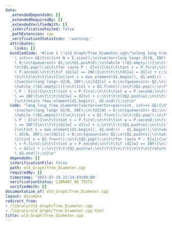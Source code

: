 ```yaml
---
data:
  _extendedDependsOn: []
  _extendedRequiredBy: []
  _extendedVerifiedWith: []
  _isVerificationFailed: false
  _pathExtension: cpp
  _verificationStatusIcon: ':warning:'
  attributes:
    links: []
  bundledCode: "#line 1 \"old_Graph/Tree_Diameter.cpp\"\nlong long tree_diameter(vector<vector<pair<int,\
    \ int>>> &E){\n\tint N = E.size();\n\tvector<long long> d1(N, INF);\n\td1[0] =\
    \ 0;\n\tqueue<int> Q1;\n\tQ1.push(0);\n\twhile (!Q1.empty()){\n\t\tint v = Q1.front();\n\
    \t\tQ1.pop();\n\t\tfor (auto P : E[v]){\n\t\t\tint c = P.first;\n\t\t\tint w =\
    \ P.second;\n\t\t\tif (d1[w] == INF){\n\t\t\t\td1[w] = d1[v] + c;\n\t\t\t\tQ1.push(w);\n\
    \t\t\t}\n\t\t}\n\t}\n\tint s = max_element(d1.begin(), d1.end()) - d1.begin();\n\
    \tvector<long long> d2(N, INF);\n\td2[s] = 0;\n\tqueue<int> Q2;\n\tQ2.push(s);\n\
    \twhile (!Q2.empty()){\n\t\tint v = Q2.front();\n\t\tQ2.pop();\n\t\tfor (auto\
    \ P : E[v]){\n\t\t\tint c = P.first;\n\t\t\tint w = P.second;\n\t\t\tif (d2[w]\
    \ == INF){\n\t\t\t\td2[w] = d2[v] + c;\n\t\t\t\tQ2.push(w);\n\t\t\t}\n\t\t}\n\t\
    }\n\treturn *max_element(d2.begin(), d2.end());\n}\n"
  code: "long long tree_diameter(vector<vector<pair<int, int>>> &E){\n\tint N = E.size();\n\
    \tvector<long long> d1(N, INF);\n\td1[0] = 0;\n\tqueue<int> Q1;\n\tQ1.push(0);\n\
    \twhile (!Q1.empty()){\n\t\tint v = Q1.front();\n\t\tQ1.pop();\n\t\tfor (auto\
    \ P : E[v]){\n\t\t\tint c = P.first;\n\t\t\tint w = P.second;\n\t\t\tif (d1[w]\
    \ == INF){\n\t\t\t\td1[w] = d1[v] + c;\n\t\t\t\tQ1.push(w);\n\t\t\t}\n\t\t}\n\t\
    }\n\tint s = max_element(d1.begin(), d1.end()) - d1.begin();\n\tvector<long long>\
    \ d2(N, INF);\n\td2[s] = 0;\n\tqueue<int> Q2;\n\tQ2.push(s);\n\twhile (!Q2.empty()){\n\
    \t\tint v = Q2.front();\n\t\tQ2.pop();\n\t\tfor (auto P : E[v]){\n\t\t\tint c\
    \ = P.first;\n\t\t\tint w = P.second;\n\t\t\tif (d2[w] == INF){\n\t\t\t\td2[w]\
    \ = d2[v] + c;\n\t\t\t\tQ2.push(w);\n\t\t\t}\n\t\t}\n\t}\n\treturn *max_element(d2.begin(),\
    \ d2.end());\n}\n"
  dependsOn: []
  isVerificationFile: false
  path: old_Graph/Tree_Diameter.cpp
  requiredBy: []
  timestamp: '2022-07-19 22:14:43+09:00'
  verificationStatus: LIBRARY_NO_TESTS
  verifiedWith: []
documentation_of: old_Graph/Tree_Diameter.cpp
layout: document
redirect_from:
- /library/old_Graph/Tree_Diameter.cpp
- /library/old_Graph/Tree_Diameter.cpp.html
title: old_Graph/Tree_Diameter.cpp
---
```

